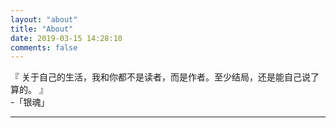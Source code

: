 ```yaml
---
layout: "about"
title: "About"
date: 2019-03-15 14:28:10
comments: false
---
```



『 关于自己的生活，我和你都不是读者，而是作者。至少结局，还是能自己说了算的。 』  
													-「银魂」  



---


